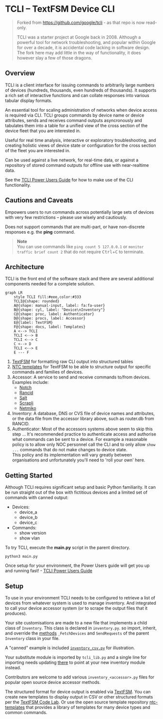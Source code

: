 # TCLI – TextFSM Device CLI

> Forked from https://github.com/google/tcli - as that repo is now read-only.
> 
> TCLI was a starter project at Google back in 2008. Although a powerful tool for network
> troubleshooting, and popular within Google for over a decade, it is accidental code lacking in
> software design. The fork here may add little in the way of functionality, it does however slay a
> few of those dragons.

## Overview

TCLI is a client interface for issuing commands to arbitrarily large numbers of devices
(hundreds, thousands, even hundreds of thousands). It supports a rich set of interactive functions
and can collate responses into various tabular display formats.

An essential tool for scaling administration of networks when device access is required via CLI.
TCLI groups commands by device name or device attributes, sends and receives command outputs
asyncronously and tabulates them into a table for a unified view of the cross section of the device
fleet that you are interested in.

Useful for real time analysis, interactive or exploratory troubleshooting, and creating holistic views of device state or configuration for the cross section of the fleet you are interested in.

Can be used against a live network, for real-time data, or against a repository of stored command
outputs for offline use with near-realtime data.

See the [TCLI Power Users Guide](https://github.com/harro/tcli/wiki/TCLI-Power-Users-Guide) for how 
to make use of the CLI functionality.

## Cautions and Caveats

Empowers users to run commands across potentially large sets of devices with very few restrictions
– please use wisely and cautiously.

Does not support commands that are multi-part, or have non-discrete responses 
e.g. the **ping** command.

> **Note**<br> You can use commands like `ping count 5 127.0.0.1` or
`monitor traffic brief count 2` that do not require <kbd>Ctrl</kbd>+<kbd>C</kbd> to terminate.

## Architecture

TCLI is the front end of the software stack and there are several additional 
components needed for a complete solution.

```mermaid
graph LR
    style TCLI fill:#eee,color:#333
    TCLI@{shape: rounded}
    A@{shape: manual-input, label: fa:fa-user}
    B@{shape: cyl, label: "Device\nInventory"}
    C@{shape: proc, label: Authenticator}
    D@{shape: procs, label: Accessor}
    E@{label: TextFSM}
    F@{shape: docs, label: Templates}
    A <--> TCLI
    TCLI <--> B
    TCLI <--> C
    C <--> D
    TCLI <--> E
    E --- F
```

1. [TextFSM](https://github.com/google/textfsm/wiki/Code-Lab) for formatting raw
CLI output into structured tables
1. [NTC templates](https://github.com/networktocode/ntc-templates) for TextFSM
to be able to structure output for specific commands and families of devices.
1. Accessor: A service to send and receive commands to/from devices.
Examples include:
    * [Notch](https://pypi.org/project/notch.agent/)
    * [Rancid](https://pypi.org/project/rancidcmd/)
    * [Salt](https://docs.saltproject.io/en/latest/contents.html)
    * [Scrapli](https://carlmontanari.github.io/scrapli/)
    * [Netmiko](https://pypi.org/project/netmiko/)
1. Inventory: A database, DNS or CVS file of device names and attributes, or the data file
from the accessor library above, such as router.db from RANCID.
1. Authenticator: Most of the accessors systems above seem to skip this step ...
It's recommended practice to authenticate access and authorise what commands can be sent to a device. For example a reasonable policy is to allow only NOC personnel call the CLI and to only allow ```show ...``` commands that do not make changes to device state.<BR>
This policy and its implementation will vary greatly between organisations and unfortunately
you'll need to 'roll your own' here.

## Getting Started

Although TCLI requires significant setup and basic Python familiarity. It can be run straight out
of the box with fictitious devices and a limited set of commands with canned output:

* Devices:
    * device_a
    * device_b
    * device_c
* Commands:
    * show version
    * show vlan

To try TCLI, execute the **main.py** script in the parent directory.

    python3 main.py

Once setup for your environment, the Power Users guide will get you up and running fast! - 
[TCLI Power Users Guide](https://github.com/harro/tcli/wiki/TCLI-Power-Users-Guide)

## Setup

To use in your environment TCLI needs to be configured to retrieve a list of devices from whatever system is used to manage inventory. And integrated to call your device accessor system
(or to scrape the output files that it produces).

Your site customisations are made to a new file that implements a child class of ```Inventory```.
This class is declared in ```inventory.py```. so import, inherit, and override the
[methods](https://github.com/search?q=repo%3Aharro%2Ftcli+NotImplementedError&type=code)
```_FetchDevices``` and ```SendRequests``` of the parent ```Inventory``` class in your file.

A "canned" example is included [```inventory_csv.py```](https://github.com/harro/tcli/blob/master/tcli/inventory_csv.py) for illustration.

Your substitute module is imported by ```tcli_lib.py``` and a single line for importing needs updating [there](https://github.com/search?q=repo%3Aharro%2Ftcli+CHANGEME+tcli_lib.py&type=code)
to point at your new inventory module instead.

Contributors are welcome to add various ```inventory_<accessor>.py``` files for popular open source
device accessor methods.

The structured format for device output is enabled via [TextFSM](https://github.com/google/textfsm).
You can create new templates to display output in CSV or other structured
formats per the [TextFSM Code Lab](https://github.com/google/textfsm/wiki/Code-Lab).
Or use the open source template repository
[ntc-templates](https://github.com/networktocode/ntc-templates)
that provides a library of templates for many device types and common commands.

